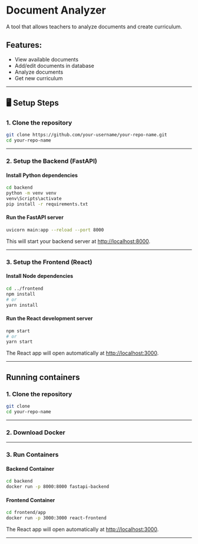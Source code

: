 # Document Analyzer

A tool that allows teachers to analyze documents and create curriculum.

## Features:
- View available documents
- Add/edit documents in database
- Analyze documents
- Get new curriculum

---

## 🖥 Setup Steps

### 1. Clone the repository
```bash
git clone https://github.com/your-username/your-repo-name.git
cd your-repo-name
```

---

### 2. Setup the Backend (FastAPI)

#### Install Python dependencies
```bash
cd backend
python -m venv venv
venv\Scripts\activate
pip install -r requirements.txt
```

#### Run the FastAPI server
```bash
uvicorn main:app --reload --port 8000
```
This will start your backend server at [http://localhost:8000](http://localhost:8000).

---

### 3. Setup the Frontend (React)

#### Install Node dependencies
```bash
cd ../frontend
npm install
# or
yarn install
```

#### Run the React development server
```bash
npm start
# or
yarn start
```
The React app will open automatically at [http://localhost:3000](http://localhost:3000).

---
## Running containers

### 1. Clone the repository
```bash
git clone 
cd your-repo-name
```

---

### 2. Download Docker

---

### 3. Run Containers

#### Backend Container
```bash
cd backend
docker run -p 8000:8000 fastapi-backend

```

#### Frontend Container
```bash
cd frontend/app
docker run -p 3000:3000 react-frontend
```
The React app will open automatically at [http://localhost:3000](http://localhost:3000).

---



